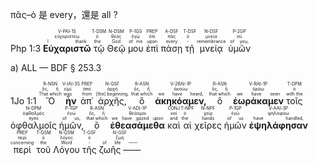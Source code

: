 πᾶς–ὁ 是 every，還是 all ?

<rt>Php 1:3</rt>  <RUBY><ruby><ruby><strong>Εὐχαριστῶ</strong><rt>I thank</rt></ruby><rt>εὐχαριστέω</rt></ruby><rt>V-PAI-1S</rt></RUBY>  <RUBY><ruby><ruby>τῷ<rt>the</rt></ruby><rt>ὁ</rt></ruby><rt>T-DSM</rt></RUBY>  <RUBY><ruby><ruby>Θεῷ<rt>God</rt></ruby><rt>θεός</rt></ruby><rt>N-DSM</rt></RUBY>  <RUBY><ruby><ruby>μου<rt>of me</rt></ruby><rt>ἐγώ</rt></ruby><rt>P-1GS</rt></RUBY>  <RUBY><ruby><ruby>ἐπὶ<rt>upon</rt></ruby><rt>ἐπί</rt></ruby><rt>PREP</rt></RUBY>  <RUBY><ruby><ruby>πάσῃ<rt>every</rt></ruby><rt>πᾶς</rt></ruby><rt>A-DSF</rt></RUBY>  <RUBY><ruby><ruby>τῇ<rt>-</rt></ruby><rt>ὁ</rt></ruby><rt>T-DSF</rt></RUBY>  <RUBY><ruby><ruby>μνείᾳ<rt>remembrance</rt></ruby><rt>μνεία</rt></ruby><rt>N-DSF</rt></RUBY>  <RUBY><ruby><ruby>ὑμῶν<rt>of you,</rt></ruby><rt>σύ</rt></ruby><rt>P-2GP</rt></RUBY> 


a) ALL
— BDF § 253.3

<rt>1Jo 1:1</rt>  <RUBY><ruby><ruby>Ὃ<rt>That which</rt></ruby><rt>ὅς, ἥ</rt></ruby><rt>R-NSN</rt></RUBY>  <RUBY><ruby><ruby><strong>ἦν</strong><rt>was</rt></ruby><rt>εἰμί</rt></ruby><rt>V-IAI-3S</rt></RUBY>  <RUBY><ruby><ruby>ἀπ᾽<rt>from</rt></ruby><rt>ἀπό</rt></ruby><rt>PREP</rt></RUBY>  <RUBY><ruby><ruby>ἀρχῆς,<rt>[the] beginning,</rt></ruby><rt>ἀρχή</rt></ruby><rt>N-GSF</rt></RUBY>  <RUBY><ruby><ruby>ὃ<rt>that which</rt></ruby><rt>ὅς, ἥ</rt></ruby><rt>R-ASN</rt></RUBY>  <RUBY><ruby><ruby><strong>ἀκηκόαμεν,</strong><rt>we have heard,</rt></ruby><rt>ἀκούω</rt></ruby><rt>V-2RAI-1P</rt></RUBY>  <RUBY><ruby><ruby>ὃ<rt>that which</rt></ruby><rt>ὅς, ἥ</rt></ruby><rt>R-ASN</rt></RUBY>  <RUBY><ruby><ruby><strong>ἑωράκαμεν</strong><rt>we have seen</rt></ruby><rt>ὁράω</rt></ruby><rt>V-RAI-1P</rt></RUBY>  <RUBY><ruby><ruby>τοῖς<rt>with the</rt></ruby><rt>ὁ</rt></ruby><rt>T-DPM</rt></RUBY>  <RUBY><ruby><ruby>ὀφθαλμοῖς<rt>eyes</rt></ruby><rt>ὀφθαλμός</rt></ruby><rt>N-DPM</rt></RUBY>  <RUBY><ruby><ruby>ἡμῶν,<rt>of us,</rt></ruby><rt>ἐγώ</rt></ruby><rt>P-1GP</rt></RUBY>  <RUBY><ruby><ruby>ὃ<rt>that which</rt></ruby><rt>ὅς, ἥ</rt></ruby><rt>R-ASN</rt></RUBY>  <RUBY><ruby><ruby><strong>ἐθεασάμεθα</strong><rt>we have gazed upon</rt></ruby><rt>θεάομαι</rt></ruby><rt>V-ADI-1P</rt></RUBY>  <RUBY><ruby><ruby>καὶ<rt>and</rt></ruby><rt>καί</rt></ruby><rt>CONJ</rt></RUBY>  <RUBY><ruby><ruby>αἱ<rt>the</rt></ruby><rt>ὁ</rt></ruby><rt>T-NPF</rt></RUBY>  <RUBY><ruby><ruby>χεῖρες<rt>hands</rt></ruby><rt>χείρ</rt></ruby><rt>N-NPF</rt></RUBY>  <RUBY><ruby><ruby>ἡμῶν<rt>of us</rt></ruby><rt>ἐγώ</rt></ruby><rt>P-1GP</rt></RUBY>  <RUBY><ruby><ruby><strong>ἐψηλάφησαν</strong><rt>have handled,</rt></ruby><rt>ψηλαφάω</rt></ruby><rt>V-AAI-3P</rt></RUBY>  <RUBY><ruby><ruby>περὶ<rt>concerning</rt></ruby><rt>περί</rt></ruby><rt>PREP</rt></RUBY>  <RUBY><ruby><ruby>τοῦ<rt>the</rt></ruby><rt>ὁ</rt></ruby><rt>T-GSM</rt></RUBY>  <RUBY><ruby><ruby>Λόγου<rt>Word</rt></ruby><rt>λόγος</rt></ruby><rt>N-GSM</rt></RUBY>  <RUBY><ruby><ruby>τῆς<rt>-</rt></ruby><rt>ὁ</rt></ruby><rt>T-GSF</rt></RUBY>  <RUBY><ruby><ruby>ζωῆς ——<rt>of life ——</rt></ruby><rt>ζωή</rt></ruby><rt>N-GSF</rt></RUBY> 